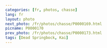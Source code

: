 ```yaml
---
categories: [fr, photos, chasse]
lang: fr
layout: photo
next_photo: /fr/photos/chasse/P0000169.html
picname: P0000170
prev_photo: /fr/photos/chasse/P0000173.html
tags: [Dead Springbock, Kai]
---
```


